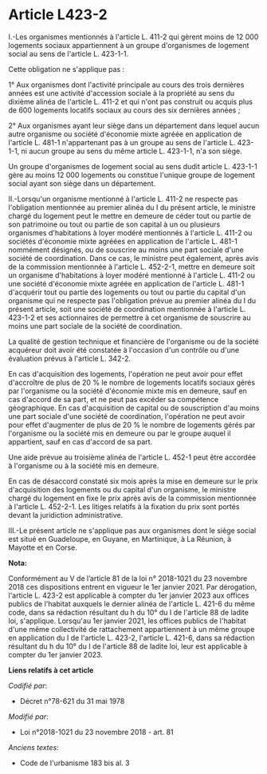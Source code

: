 # Article L423-2

I.-Les organismes mentionnés à l'article L. 411-2 qui gèrent moins de 12 000 logements sociaux appartiennent à un groupe
d'organismes de logement social au sens de l'article L. 423-1-1.

Cette obligation ne s'applique pas :

1° Aux organismes dont l'activité principale au cours des trois dernières années est une activité d'accession sociale à la
propriété au sens du dixième alinéa de l'article L. 411-2 et qui n'ont pas construit ou acquis plus de 600 logements locatifs
sociaux au cours des six dernières années ;

2° Aux organismes ayant leur siège dans un département dans lequel aucun autre organisme ou société d'économie mixte agréée
en application de l'article L. 481-1 n'appartenant pas à un groupe au sens de l'article L. 423-1-1, ni aucun groupe au sens
du même article L. 423-1-1, n'a son siège.

Un groupe d'organismes de logement social au sens dudit article L. 423-1-1 gère au moins 12 000 logements ou constitue
l'unique groupe de logement social ayant son siège dans un département.

II.-Lorsqu'un organisme mentionné à l'article L. 411-2 ne respecte pas l'obligation mentionnée au premier alinéa du I du
présent article, le ministre chargé du logement peut le mettre en demeure de céder tout ou partie de son patrimoine ou tout
ou partie de son capital à un ou plusieurs organismes d'habitations à loyer modéré mentionnés à l'article L. 411-2 ou
sociétés d'économie mixte agréées en application de l'article L. 481-1 nommément désignés, ou de souscrire au moins une part
sociale d'une société de coordination. Dans ce cas, le ministre peut également, après avis de la commission mentionnée à
l'article L. 452-2-1, mettre en demeure soit un organisme d'habitations à loyer modéré mentionné à l'article L. 411-2 ou une
société d'économie mixte agréée en application de l'article L. 481-1 d'acquérir tout ou partie des logements ou tout ou
partie du capital d'un organisme qui ne respecte pas l'obligation prévue au premier alinéa du I du présent article, soit une
société de coordination mentionnée à l'article L. 423-1-2 et ses actionnaires de permettre à cet organisme de souscrire au
moins une part sociale de la société de coordination.

La qualité de gestion technique et financière de l'organisme ou de la société acquéreur doit avoir été constatée à l'occasion
d'un contrôle ou d'une évaluation prévus à l'article L. 342-2.

En cas d'acquisition des logements, l'opération ne peut avoir pour effet d'accroître de plus de 20 % le nombre de logements
locatifs sociaux gérés par l'organisme ou la société d'économie mixte mis en demeure, sauf en cas d'accord de sa part, et ne
peut pas excéder sa compétence géographique. En cas d'acquisition de capital ou de souscription d'au moins une part sociale
d'une société de coordination, l'opération ne peut avoir pour effet d'augmenter de plus de 20 % le nombre de logements gérés
par l'organisme ou la société mis en demeure ou par le groupe auquel il appartient, sauf en cas d'accord de sa part.

Une aide prévue au troisième alinéa de l'article L. 452-1 peut être accordée à l'organisme ou à la société mis en demeure.

En cas de désaccord constaté six mois après la mise en demeure sur le prix d'acquisition des logements ou du capital d'un
organisme, le ministre chargé du logement en fixe le prix après avis de la commission mentionnée à l'article L. 452-2-1. Les
litiges relatifs à la fixation du prix sont portés devant la juridiction administrative.

III.-Le présent article ne s'applique pas aux organismes dont le siège social est situé en Guadeloupe, en Guyane, en
Martinique, à La Réunion, à Mayotte et en Corse.

**Nota:**

Conformément au V de l’article 81 de la loi n° 2018-1021 du 23 novembre 2018 ces dispositions entrent en vigueur le 1er
janvier 2021. Par dérogation, l'article L. 423-2 est applicable à compter du 1er janvier 2023 aux offices publics de
l'habitat auxquels le dernier alinéa de l'article L. 421-6 du même code, dans sa rédaction résultant du h du 10° du I de
l'article 88 de ladite loi, s'applique. Lorsqu'au 1er janvier 2021, les offices publics de l'habitat d'une même collectivité
de rattachement appartiennent à un même groupe en application du I de l'article L. 423-2, l'article L. 421-6, dans sa
rédaction résultant du h du 10° du I de l'article 88 de ladite loi, leur est applicable à compter du 1er janvier 2023.

**Liens relatifs à cet article**

_Codifié par_:

  - Décret n°78-621 du 31 mai 1978

_Modifié par_:

  - Loi n°2018-1021 du 23 novembre 2018 - art. 81

_Anciens textes_:

  - Code de l'urbanisme 183 bis al. 3
